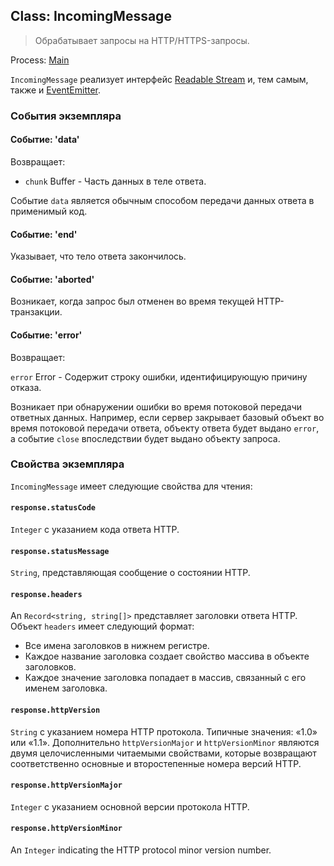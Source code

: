 ## Class: IncomingMessage

> Обрабатывает запросы на HTTP/HTTPS-запросы.

Process: [Main](../glossary.md#main-process)

`IncomingMessage` реализует интерфейс [Readable Stream](https://nodejs.org/api/stream.html#stream_readable_streams) и, тем самым, также и [EventEmitter](https://nodejs.org/api/events.html#events_class_eventemitter).

### События экземпляра

#### Событие: 'data'

Возвращает:

* `chunk` Buffer - Часть данных в теле ответа.

Событие `data` является обычным способом передачи данных ответа в применимый код.

#### Событие: 'end'

Указывает, что тело ответа закончилось.

#### Событие: 'aborted'

Возникает, когда запрос был отменен во время текущей HTTP-транзакции.

#### Событие: 'error'

Возвращает:

`error` Error - Содержит строку ошибки, идентифицирующую причину отказа.

Возникает при обнаружении ошибки во время потоковой передачи ответных данных. Например, если сервер закрывает базовый объект во время потоковой передачи ответа, объекту ответа будет выдано `error`, а событие `close` впоследствии будет выдано объекту запроса.

### Свойства экземпляра

`IncomingMessage` имеет следующие свойства для чтения:

#### `response.statusCode`

`Integer` с указанием кода ответа HTTP.

#### `response.statusMessage`

`String`, представляющая сообщение о состоянии HTTP.

#### `response.headers`

An `Record<string, string[]>` представляет заголовки ответа HTTP. Объект `headers` имеет следующий формат:

* Все имена заголовков в нижнем регистре.
* Каждое название заголовка создает свойство массива в объекте заголовков.
* Каждое значение заголовка попадает в массив, связанный с его именем заголовка.

#### `response.httpVersion`

`String` с указанием номера HTTP протокола. Типичные значения: «1.0» или «1.1». Дополнительно `httpVersionMajor` и `httpVersionMinor` являются двумя целочисленными читаемыми свойствами, которые возвращают соответственно основные и второстепенные номера версий HTTP.

#### `response.httpVersionMajor`

`Integer` с указанием основной версии протокола HTTP.

#### `response.httpVersionMinor`

An `Integer` indicating the HTTP protocol minor version number.